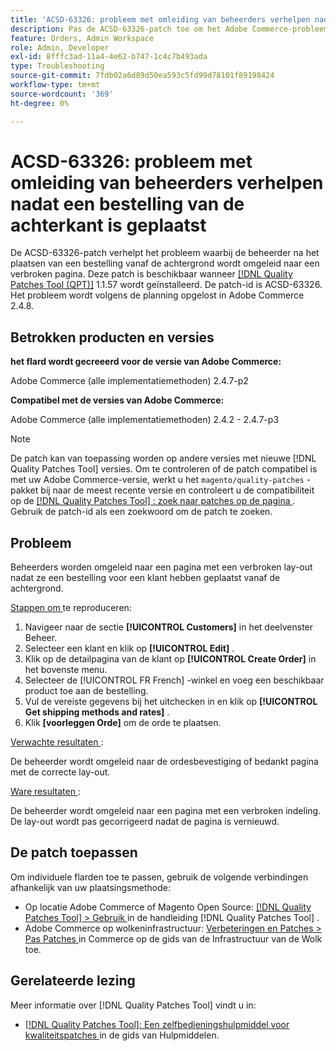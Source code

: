```yaml
---
title: 'ACSD-63326: probleem met omleiding van beheerders verhelpen nadat een bestelling van de achterkant is geplaatst'
description: Pas de ACSD-63326-patch toe om het Adobe Commerce-probleem op te lossen, waarbij de beheerder na het plaatsen van een bestelling vanaf de achtergrond wordt omgeleid naar een verbroken pagina.
feature: Orders, Admin Workspace
role: Admin, Developer
exl-id: 8fffc3ad-11a4-4e62-b747-1c4c7b493ada
type: Troubleshooting
source-git-commit: 7fdb02a6d89d50ea593c5fd99d78101f89198424
workflow-type: tm+mt
source-wordcount: '369'
ht-degree: 0%

---
```


# ACSD-63326: probleem met omleiding van beheerders verhelpen nadat een bestelling van de achterkant is geplaatst

De ACSD-63326-patch verhelpt het probleem waarbij de beheerder na het plaatsen van een bestelling vanaf de achtergrond wordt omgeleid naar een verbroken pagina. Deze patch is beschikbaar wanneer [[!DNL Quality Patches Tool (QPT)]](/help/tools/quality-patches-tool/quality-patches-tool-to-self-serve-quality-patches.md) 1.1.57 wordt geïnstalleerd. De patch-id is ACSD-63326. Het probleem wordt volgens de planning opgelost in Adobe Commerce 2.4.8.

## Betrokken producten en versies

**het flard wordt gecreeerd voor de versie van Adobe Commerce:**

Adobe Commerce (alle implementatiemethoden) 2.4.7-p2

**Compatibel met de versies van Adobe Commerce:**

Adobe Commerce (alle implementatiemethoden) 2.4.2 - 2.4.7-p3

>[!NOTE]
>
>De patch kan van toepassing worden op andere versies met nieuwe [!DNL Quality Patches Tool] versies. Om te controleren of de patch compatibel is met uw Adobe Commerce-versie, werkt u het `magento/quality-patches` -pakket bij naar de meest recente versie en controleert u de compatibiliteit op de [[!DNL Quality Patches Tool] : zoek naar patches op de pagina ](https://experienceleague.adobe.com/tools/commerce-quality-patches/index.html?lang=nl-NL) . Gebruik de patch-id als een zoekwoord om de patch te zoeken.

## Probleem

Beheerders worden omgeleid naar een pagina met een verbroken lay-out nadat ze een bestelling voor een klant hebben geplaatst vanaf de achtergrond.

<u> Stappen om </u> te reproduceren:

1. Navigeer naar de sectie **[!UICONTROL Customers]** in het deelvenster Beheer.
1. Selecteer een klant en klik op **[!UICONTROL Edit]** .
1. Klik op de detailpagina van de klant op **[!UICONTROL Create Order]** in het bovenste menu.
1. Selecteer de [!UICONTROL FR French] -winkel en voeg een beschikbaar product toe aan de bestelling.
1. Vul de vereiste gegevens bij het uitchecken in en klik op **[!UICONTROL Get shipping methods and rates]** .
1. Klik **[voorleggen Orde]** om de orde te plaatsen.

<u> Verwachte resultaten </u>:

De beheerder wordt omgeleid naar de ordesbevestiging of bedankt pagina met de correcte lay-out.

<u> Ware resultaten </u>:

De beheerder wordt omgeleid naar een pagina met een verbroken indeling. De lay-out wordt pas gecorrigeerd nadat de pagina is vernieuwd.

## De patch toepassen

Om individuele flarden toe te passen, gebruik de volgende verbindingen afhankelijk van uw plaatsingsmethode:

* Op locatie Adobe Commerce of Magento Open Source: [[!DNL Quality Patches Tool] > Gebruik ](/help/tools/quality-patches-tool/usage.md) in de handleiding [!DNL Quality Patches Tool] .
* Adobe Commerce op wolkeninfrastructuur: [ Verbeteringen en Patches > Pas Patches ](https://experienceleague.adobe.com/docs/commerce-cloud-service/user-guide/develop/upgrade/apply-patches.html?lang=nl-NL) in Commerce op de gids van de Infrastructuur van de Wolk toe.


## Gerelateerde lezing

Meer informatie over [!DNL Quality Patches Tool] vindt u in:

* [[!DNL Quality Patches Tool]: Een zelfbedieningshulpmiddel voor kwaliteitspatches ](/help/tools/quality-patches-tool/quality-patches-tool-to-self-serve-quality-patches.md) in de gids van Hulpmiddelen.
